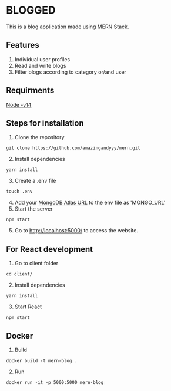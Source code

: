 # BLOGGED

This is a blog application made using MERN Stack.

## Features

1. Individual user profiles
2. Read and write blogs
3. Filter blogs according to category or/and user

## Requirments
[Node -v14](https://nodejs.org/en/)

## Steps for installation

1. Clone the repository
```terminal
git clone https://github.com/amazingandyyy/mern.git
```
2. Install dependencies
```terminal
yarn install
```
3. Create a .env file
```terminal
touch .env
```
4. Add your [MongoDB Atlas URL](https://www.mongodb.com/cloud/atlas) to the env file as 'MONGO_URL'
5. Start the server
```terminal
npm start
```
5. Go to [http://localhost:5000/](http://localhost:5000/) to access the website.

## For React development
1. Go to client folder
```terminal
cd client/
```
2. Install dependencies
```terminal
yarn install
```
3. Start React
```terminal
npm start
```

## Docker
1. Build
```terminal
docker build -t mern-blog .
```
2. Run
```terminal
docker run -it -p 5000:5000 mern-blog
```
